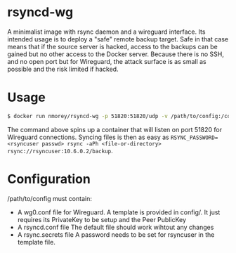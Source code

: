 # rsyncd-wg

A minimalist image with rsync daemon and a wireguard interface.
Its intended usage is to deploy a "safe" remote backup target.
Safe in that case means that if the source server is hacked, access to the backups can be gained but no other access to the Docker server.
Because there is no SSH, and no open port but for Wireguard, the attack surface is as small as possible and the risk limited if hacked.

# Usage

```bash
$ docker run nmorey/rsyncd-wg -p 51820:51820/udp -v /path/to/config:/config -v /path/to/backup:/backup --cap-add=NET_ADMIN
```

The command above spins up a container that will listen on port 51820 for Wireguard connections. Syncing files is then as easy as `RSYNC_PASSWORD=<rsyncuser passwd> rsync -aPh <file-or-directory> rsync://rsyncuser:10.6.0.2/backup`.

# Configuration

/path/to/config must contain:
- A wg0.conf file for Wireguard.
  A template is provided in config/. It just requires its PrivateKey to be setup and the Peer PublicKey
- A rsyncd.conf file
  The default file should work wihtout any changes
- A rsync.secrets file
  A password needs to be set for rsyncuser in the template file.
